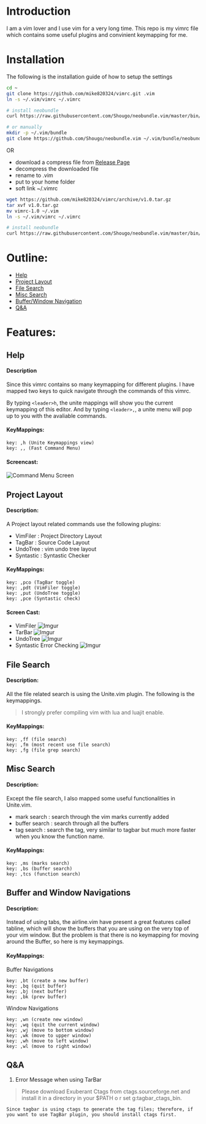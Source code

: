 # Introduction
I am a vim lover and I use vim for a very long time. This repo is my vimrc file which contains some useful plugins and convinient keymapping for me.

# Installation
The following is the installation guide of how to setup the settings
```bash
cd ~
git clone https://github.com/mike820324/vimrc.git .vim
ln -s ~/.vim/vimrc ~/.vimrc

# install neobundle
curl https://raw.githubusercontent.com/Shougo/neobundle.vim/master/bin/install.sh | sh

# or manually
mkdir -p ~/.vim/bundle
git clone https://github.com/Shougo/neobundle.vim ~/.vim/bundle/neobundle.vim
```
OR

* download a compress file from [Release Page](https://github.com/mike820324/vimrc/releases)
* decompress the downloaded file
* rename to .vim
* put to your home folder
* soft link ~/.vimrc
```bash
wget https://github.com/mike820324/vimrc/archive/v1.0.tar.gz
tar xvf v1.0.tar.gz
mv vimrc-1.0 ~/.vim
ln -s ~/.vim/vimrc ~/.vimrc

# install neobundle
curl https://raw.githubusercontent.com/Shougo/neobundle.vim/master/bin/install.sh | sh

```

# Outline:
* [Help](#HelpSection)
* [Project Layout](#ProjectLayoutSection)
* [File Search](#FileSearchSection)
* [Misc Search](#MiscSearchSection)
* [Buffer/Window Navigation](#NavigationSection)
* [Q&A](#QandASection)
 
# Features:
## <a name="HelpSection"></a> Help 
#### Description
Since this vimrc contains so many keymapping for different plugins. 
I have mapped two keys to quick navigate through the commands of this vimrc.

By typing ```<leader>h```, the unite mappings will show you the current keymapping of this editor.
And by typing ```<leader>,```, a unite menu will pop up to you with the avaliable commands.

#### KeyMappings:
```
key: ,h (Unite Keymappings view)
key: ,, (Fast Command Menu)
```
#### Screencast:
![Command Menu Screen](http://i.imgur.com/AIvpcXU.gif)

## <a name="ProjectLayoutSection"></a> Project Layout
#### Description:
A Project layout related commands use the following plugins:
* VimFiler : Project Directory Layout
* TagBar : Source Code Layout
* UndoTree : vim undo tree layout
* Syntastic : Syntastic Checker

#### KeyMappings: 
```
key: ,pco (TagBar toggle)
key: ,pdt (VimFiler toggle)
key: ,put (UndoTree toggle)
key: ,pce (Syntastic check)
```

#### Screen Cast:
- VimFiler
![Imgur](http://i.imgur.com/BGdTYkM.png)
- TarBar
![Imgur](http://i.imgur.com/gKsXEMc.png?1)
- UndoTree
![Imgur](http://i.imgur.com/TIhiOf1.png)
- Syntastic Error Checking
![Imgur](http://i.imgur.com/OjOB7lH.png)

## <a name="FileSearchSection"></a> File Search
#### Description:
All the file related search is using the Unite.vim plugin. The following is the keymappings.
>I strongly prefer compiling vim with lua and luajit enable.

#### KeyMappings:
```
key: ,ff (file search)
key: ,fm (most recent use file search)
key: ,fg (file grep search)
```

## <a name="MiscSearchSection"></a> Misc Search
#### Description:
Except the file search, I also mapped some useful functionalities in Unite.vim.
* mark search : search through the vim marks currently added
* buffer search : search through all the buffers
* tag search : search the tag, very similar to tagbar but much more faster when you know the function name.

#### KeyMappings:
```
key: ,ms (marks search)
key: ,bs (buffer search)
key: ,tcs (function search)
```

## <a name="NavigationSection"></a> Buffer and Window Navigations
#### Description:
Instead of using tabs, the airline.vim have present a great features called tabline, 
which will show the buffers that you are using on the very top of your vim window.
But the problem is that there is no keymapping for moving around the Buffer, so here is my keymappings.

#### KeyMappings:
Buffer Navigations
```
key: ,bt (create a new buffer)
key: ,bq (quit buffer)
key: ,bj (next buffer)
key: ,bk (prev buffer)
```

Window Navigations
```
key: ,wn (create new window)
key: ,wq (quit the current window)
key: ,wj (move to bottom window)
key: ,wk (move to upper window)
key: ,wh (move to left window)
key: ,wl (move to right window)
```

## <a name="QandASection"></a> Q&A
1. Error Message when using TarBar

>Please download Exuberant Ctags from ctags.sourceforge.net and install it in a directory in your $PATH o
r set g:tagbar_ctags_bin.

```
Since tagbar is using ctags to generate the tag files; therefore, if you want to use TagBar plugin, you should install ctags first.
```
